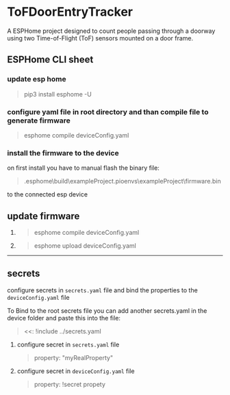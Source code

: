 # ToFDoorEntryTracker

A ESPHome project designed to count people passing through a doorway using two Time-of-Flight (ToF) sensors mounted on a door frame.

## ESPHome CLI sheet

### update esp home
>
> pip3 install esphome -U
>

### configure yaml file in root directory and than compile file to generate firmware
>
> esphome compile deviceConfig.yaml
>

### install the firmware to the device

on first install you have to manual flash the binary file:  
>
>.esphome\build\exampleProject\.pioenvs\exampleProject\firmware.bin
>

to the connected esp device

## update firmware
>
1. > esphome compile deviceConfig.yaml
2. > esphome upload deviceConfig.yaml
>
---

## secrets

configure secrets in `secrets.yaml` file and bind the properties to the ``deviceConfig.yaml`` file

To Bind to the root secrets file you can add another secrets.yaml in the device folder and paste this into the file:
>
> <<: !include ../secrets.yaml
>

1. configure secret in `secrets.yaml` file
   >
   > property: "myRealProperty"
   >
2. configure secret in `deviceConfig.yaml` file
   >
   > property: !secret propety
   >